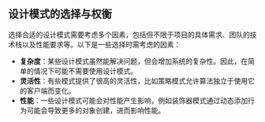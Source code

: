 ## **设计模式的选择与权衡**

选择合适的设计模式需要考虑多个因素，包括但不限于项目的具体需求、团队的技术栈以及性能要求等。以下是一些选择时需考虑的因素：

- **复杂度**：某些设计模式虽然能解决问题，但会增加系统的复杂性。因此，在简单的情况下可能不需要使用设计模式。
- **灵活性**：有些模式提供了很高的灵活性，比如策略模式允许算法独立于使用它的客户端而变化。
- **性能**：一些设计模式可能会对性能产生影响，例如装饰器模式通过动态添加行为可能会导致更多的对象创建，进而影响性能。